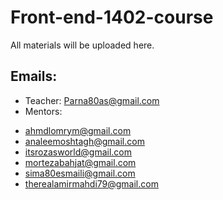 # Front-end-1402-course
All materials will be uploaded here.

## Emails:
* Teacher: Parna80as@gmail.com
* Mentors:
- ahmdlomrym@gmail.com
- analeemoshtagh@gmail.com
- itsrozasworld@gmail.com
- mortezabahjat@gmail.com
- sima80esmaili@gmail.com
- therealamirmahdi79@gmail.com
